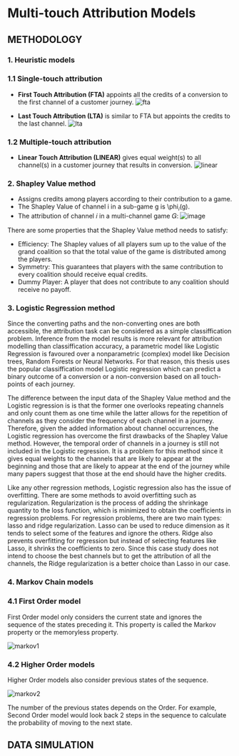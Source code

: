 # Multi-touch Attribution Models

## METHODOLOGY 
### 1. Heuristic models
### 1.1 Single-touch attribution 
 - **First Touch Attribution (FTA)** appoints all the credits of a conversion to the first channel of a customer journey.
![fta](https://user-images.githubusercontent.com/66676705/117965630-4a7f0e00-b323-11eb-9cdb-35d165e143bc.PNG)

 - **Last Touch Attribution (LTA)** is similar to FTA but appoints the credits to the last channel.
![lta](https://user-images.githubusercontent.com/66676705/117965629-4a7f0e00-b323-11eb-8230-9d3a163c9a02.PNG)

<!-- ![Single-touch](https://user-images.githubusercontent.com/66676705/117957951-d476a900-b31a-11eb-89fe-f75db352a628.PNG) -->

### 1.2 Multiple-touch attribution
 - **Linear Touch Attribution (LINEAR)** gives equal weight(s) to all channel(s) in a customer journey that results in conversion.
![linear](https://user-images.githubusercontent.com/66676705/117965625-49e67780-b323-11eb-98f8-90f1654c62a6.PNG)
 
<!--![Multiple-touch](https://user-images.githubusercontent.com/66676705/117957947-d3de1280-b31a-11eb-8a51-263ae386fe97.PNG) -->

### 2. Shapley Value method 
- Assigns credits among players according to their contribution to a game.
- The Shapley Value of channel i in a sub-game g is \phi<sub>𝑖</sub>(g). 
- The attribution of channel 𝑖 in a multi-channel game 𝐺: 
![image](https://user-images.githubusercontent.com/66676705/117966877-b6ae4180-b324-11eb-8552-e71d3cbc54de.png)

<!--Introduced by Shapley (1953), Shapley Value is a credit assignment method in Cooperative Game Theory which allocates payoffs among players based on their contribution to a game. Within a game, the players can cooperate in various combinations to gain rewards. Therefore, the credit of one player is computed based on the expected value of their marginal contribution to the total result of every possible cooperation with other members. In the case of multi-channel attribution, channels are regarded as players in a cooperative game since they work together to attract users and in uence their behaviours. This section will first apply the original Shapley Value approach and later show how it can be applied in the case of channel attribution.--> 

<!-- ### 2.1 The original model --> 
<!-- (Assume that there are k players in a game and let S be a subset of players or a coalition. The dummy variable x<sub>i</sub> takes value 1 if player i is a member of S and 0 otherwise. The members of S cooperate and create a total amount of payoffs v(S), which is called the utility function of S. The value of v(S) depends only on the presence of the players in S and not on the order of the players entering the coalition. The grand coalition K contains all k players and v(K) is the total expected value that they all can create together. Given a cooperative game G = (v, K), the formula of the Shapley Value of player i is as below:) -->

<!--![shapley-orginal](https://user-images.githubusercontent.com/66676705/117959638-84004b00-b31c-11eb-86ca-8f8d5db7955a.PNG)  -->

<!-- where |K| and |S| are the cardinality of the grand coalition K and coalition S. Thus, |K|! and |S|! are the number of all possible permutations of members in K and S respectively, and (|K| - |S| - 1)! is the number of combinations of all players not in S and i. v(S \cup {(x<sub>i</sub> = 1}) - v(S), named as M(i, S), is the marginal contribution of player i to coalition S. The formula 3.1 shows that Shapley Value \phi<sub>i</sub>(G) is calculated as the weighted average of M(i; S) over all possible coalitions S for each player i.) -->

There are some properties that the Shapley Value method needs to satisfy:
- Efficiency: The Shapley values of all players sum up to the value of the grand coalition so that the total value of the game is distributed among the players.
- Symmetry: This guarantees that players with the same contribution to every coalition should receive equal credits. 
- Dummy Player: A player that does not contribute to any coalition should receive no payoff.

<!-- ### 2.2 The adjusted model --> 

<!-- In the case of attribution, the players here are the online channels and the goal of the game is to drive conversions for the website. There are k channels existing in the online marketing game. Let S be a combination of channels and its value v(S) be the conversion rate of all the journeys that share this combination. Another way of defining v(S) is the total conversions of the journeys that have the same channels in S. However, this way would violate the Efficiency property of the Shapley Value method on the following grounds. When the number of participating channels increases, the number of journeys decrease because very few customers would use many different channels. Consequently, the number of conversions becomes smaller while the conversion rate is likely to become higher. The reason is that a customer who comes through many channels has more information and would be more convinced to make some conversions than the one that has less information. As a result, when multiple channels work together, the total number of conversions would be much smaller than that of an individual channel while the conversion rate would be higher than that of each channel. --> 

<!-- Moreoever, another adjustment is remodelling the multi-channel game such that each coalition becomes a sub-game that can satisfy the main properties of the Shapley Value method as mention above. Then each coalition S is the grand coalition of its own sub-game, and the value v(S) is the total Shapley values of all the players in S. The reason for this change is the following. There would be quite rare that a customer journey would contain all k channels, and it is very likely that there would be no such journey. Under the second scenario, the original method would force the players to have zero or negative credits because the Efficiency property states that the Shapley values of all players sum up to the value of the grand coalition, which is the case that all the players participate in. This credit assignment is undesirable for the players since they can gain higher payoffs for themselves by cooperating with fewer members. As a result, since the new model considers the combination of all k channels only as a sub-game so that the Shapley values assigned to the players here are just representative of this sub-game, it assists the players to benefit from the payoffs of other potential coalitions. Given these two modifications, the model becomes suitable for the multi-channel attribution game while maintaining the main properties of the original version. However, it still has the weaknesses of the original model which are the unavailability of the number of channel occurrences, the lack of order, and the long computation time. --> 

<!-- Hence, we can apply the original model to each sub-game, where all utility functions are defined as the conversion rates of different combinations of players, and obtain the Shapley value of each channel in all the sub-games. To get the attribution of a channel, we can sum all the products of its Shapley value and the total number of journeys per sub-game. --> 

<!-- The below formula explains how to calculate the attribution of channel i in a multi-channel game.-->    

<!-- ![shapley-adjusted](https://user-images.githubusercontent.com/66676705/117961561-86fc3b00-b31e-11eb-837a-984052638c95.PNG)-->



### 3. Logistic Regression method 
Since the converting paths and the non-converting ones are both accessible, the attribution task can be considered as a simple classiffication problem. Inference from the model results is more relevant for attribution modelling than classiffication accuracy, a parametric model like Logistic Regression is favoured over a nonparametric (complex) model like Decision trees, Random Forests or Neural Networks. For that reason, this thesis uses the popular classiffication model Logistic regression which can predict a binary outcome of a conversion or a non-conversion based on all touch-points of each journey.

The difference between the input data of the Shapley Value method and the Logistic regression is is that the former one overlooks repeating channels and only count them as one time while the latter allows for the repetition of channels as they consider the frequency of each channel in a journey. Therefore, given the added information about channel occurrences, the Logistic regression has overcome the first drawbacks of the Shapley Value method. However, the temporal order of channels in a journey is still not included in the Logistic regression. It is a problem for this method since it gives equal weights to the channels that are likely to appear at the beginning and those that are likely to appear at the end of the journey while many papers suggest that those at the end should have the higher credits.

Like any other regression methods, Logistic regression also has the issue of overfitting. There are some methods to avoid overfitting such as regularization. Regularization is the process of adding the shrinkage quantity to the loss function, which is minimized to obtain the coefficients in regression problems. For regression problems, there are two main types: lasso and ridge regularization. Lasso can be used to reduce dimension as it tends to select some of the features and ignore the others. Ridge also prevents overfitting for regression but instead of selecting features like Lasso, it shrinks the coefficients to zero. Since this case study does not intend to choose the best channels but to get the attribution of all the channels, the Ridge regularization is a better choice than Lasso in our case.

### 4. Markov Chain models
### 4.1 First Order model
First Order model only considers the current state and ignores the sequence of the states preceding it. This property is called the Markov property or the memoryless property. 

![markov1](https://user-images.githubusercontent.com/66676705/117965226-cfb5f300-b322-11eb-8ad6-6d2f277bdbaa.PNG)

### 4.2 Higher Order models
Higher Order models also consider previous states of the sequence. 

![markov2](https://user-images.githubusercontent.com/66676705/117965231-cfb5f300-b322-11eb-944d-ec942e473406.PNG)

The number of the previous states depends on the Order. For example, Second Order model would look back 2 steps in the sequence to calculate the probability of moving to the next state.
## DATA SIMULATION
